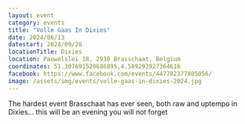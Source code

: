 ```yaml
---
layout: event
category: events
title: "Volle Gaas In Dixies"
date: 2024/06/13
datestart: 2024/09/28
locationTitle: Dixies
location: Pauwelslei 18, 2930 Brasschaat, Belgium
coordinates: 51.307691520686895,4.509293927364616
facebook: https://www.facebook.com/events/447782377805056/
image: /assets/img/events/volle-gaas-in-dixies-2024.jpg
---
```


The hardest event Brasschaat has ever seen, both raw and uptempo in Dixies... this will be an evening you will not forget